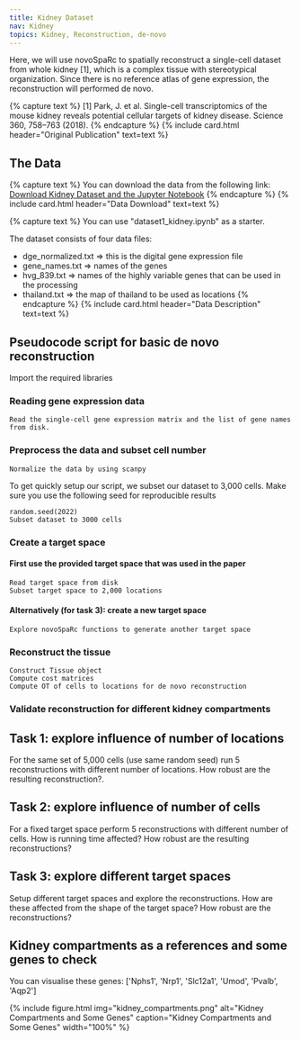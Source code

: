 ```yaml
---
title: Kidney Dataset
nav: Kidney
topics: Kidney, Reconstruction, de-novo
---
```


Here, we will use novoSpaRc to spatially reconstruct a single-cell dataset from whole kidney [1], which is a complex tissue with stereotypical organization. Since there is no reference atlas of gene expression, the reconstruction will performed de novo. 

{% capture text %} [1] Park, J. et al. Single-cell transcriptomics of the mouse kidney reveals potential cellular targets of kidney disease. Science 360, 758–763 (2018). {% endcapture %}
{% include card.html header="Original Publication" text=text %}

## The Data

{% capture text %} You can download the data from the following link:
[Download Kidney Dataset and the Jupyter Notebook](https://gigamove.rwth-aachen.de/en/download/6e23317c00cd565de16a6c61af0cbc7a)
{% endcapture %}
{% include card.html header="Data Download" text=text %}

{% capture text %}
You can use "dataset1_kidney.ipynb" as a starter.

The dataset consists of four data files:
- dge_normalized.txt => this is the digital gene expression file
- gene_names.txt => names of the genes
- hvg_839.txt => names of the highly variable genes that can be used in the processing
- thailand.txt => the map of thailand to be used as locations
{% endcapture %}
{% include card.html header="Data Description" text=text %}


## Pseudocode script for basic de novo reconstruction

Import the required libraries

### Reading gene expression data
```
Read the single-cell gene expression matrix and the list of gene names from disk.
```

### Preprocess the data and subset cell number
```
Normalize the data by using scanpy
```

To get quickly setup our script, we subset our dataset to 3,000 cells. Make sure you use the following seed for reproducible results

```
random.seed(2022)
Subset dataset to 3000 cells
```

### Create a target space
#### First use the provided target space that was used in the paper
```
Read target space from disk
Subset target space to 2,000 locations
```

#### Alternatively (for task 3): create a new target space
```
Explore novoSpaRc functions to generate another target space
```

### Reconstruct the tissue
```
Construct Tissue object
Compute cost matrices
Compute OT of cells to locations for de novo reconstruction
```

### Validate reconstruction for different kidney compartments

## Task 1: explore influence of number of locations
For the same set of 5,000 cells (use same random seed) run 5 reconstructions with different number of locations. How robust are the resulting reconstruction?.

## Task 2: explore influence of number of cells
For a fixed target space perform 5 reconstructions with different number of cells. How is running time affected? How robust are the resulting reconstructions?

## Task 3: explore different target spaces
Setup different target spaces and explore the reconstructions. How are these affected from the shape of the target space? How robust are the reconstructions?

## Kidney compartments as a references and some genes to check

You can visualise these genes: ['Nphs1', 'Nrp1', 'Slc12a1', 'Umod', 'Pvalb', 'Aqp2']

{% include figure.html img="kidney_compartments.png" alt="Kidney Compartments and Some Genes" caption="Kidney Compartments and Some Genes" width="100%" %}

